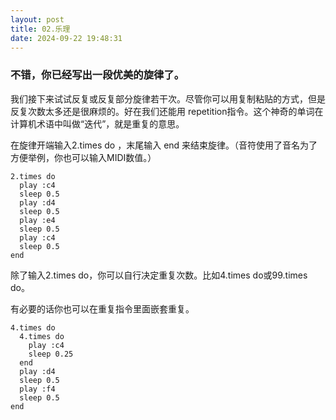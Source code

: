 ```yaml
---
layout: post
title: 02.乐理
date: 2024-09-22 19:48:31
---
```



### 不错，你已经写出一段优美的旋律了。

我们接下来试试反复或反复部分旋律若干次。尽管你可以用复制粘贴的方式，但是反复次数太多还是很麻烦的。好在我们还能用 repetition指令。这个神奇的单词在计算机术语中叫做“迭代”，就是重复的意思。

在旋律开端输入2.times do ，末尾输入 end 来结束旋律。（音符使用了音名为了方便举例，你也可以输入MIDI数值。）


```
2.times do
  play :c4
  sleep 0.5
  play :d4
  sleep 0.5
  play :e4
  sleep 0.5
  play :c4
  sleep 0.5
end
```

除了输入2.times do，你可以自行决定重复次数。比如4.times do或99.times do。

有必要的话你也可以在重复指令里面嵌套重复。

```
4.times do
  4.times do
    play :c4
    sleep 0.25
  end
  play :d4
  sleep 0.5
  play :f4
  sleep 0.5
end
```
